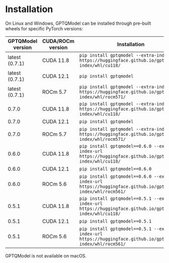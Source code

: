 # Installation

On Linux and Windows, GPTQModel can be installed through pre-built wheels for specific PyTorch versions:

| GPTQModel version | CUDA/ROCm version | Installation                                                                                               | Built against PyTorch |
|------------------|-------------------|------------------------------------------------------------------------------------------------------------|-----------------------|
| latest (0.7.1)   | CUDA 11.8         | `pip install gptqmodel --extra-index-url https://huggingface.github.io/gptqmodel-index/whl/cu118/`          | 2.2.1+cu118           |
| latest (0.7.1)   | CUDA 12.1         | `pip install gptqmodel`                                                                                    | 2.2.1+cu121           |
| latest (0.7.1)   | ROCm 5.7          | `pip install gptqmodel --extra-index-url https://huggingface.github.io/gptqmodel-index/whl/rocm571/`        | 2.2.1+rocm5.7         |
| 0.7.0   | CUDA 11.8         | `pip install gptqmodel --extra-index-url https://huggingface.github.io/gptqmodel-index/whl/cu118/`          | 2.2.0+cu118           |
| 0.7.0   | CUDA 12.1         | `pip install gptqmodel`                                                                                    | 2.2.0+cu121           |
| 0.7.0   | ROCm 5.7          | `pip install gptqmodel --extra-index-url https://huggingface.github.io/gptqmodel-index/whl/rocm571/`        | 2.2.0+rocm5.7         |
| 0.6.0            | CUDA 11.8         | `pip install gptqmodel==0.6.0 --extra-index-url https://huggingface.github.io/gptqmodel-index/whl/cu118/`   | 2.1.1+cu118           |
| 0.6.0            | CUDA 12.1         | `pip install gptqmodel==0.6.0`                                                                             | 2.1.1+cu121           |
| 0.6.0            | ROCm 5.6          | `pip install gptqmodel==0.6.0 --extra-index-url https://huggingface.github.io/gptqmodel-index/whl/rocm561/` | 2.1.1+rocm5.6         |
| 0.5.1            | CUDA 11.8         | `pip install gptqmodel==0.5.1 --extra-index-url https://huggingface.github.io/gptqmodel-index/whl/cu118/`   | 2.1.0+cu118           |
| 0.5.1            | CUDA 12.1         | `pip install gptqmodel==0.5.1`                                                                             | 2.1.0+cu121           |
| 0.5.1            | ROCm 5.6          | `pip install gptqmodel==0.5.1 --extra-index-url https://huggingface.github.io/gptqmodel-index/whl/rocm561/` | 2.1.0+rocm5.6         |

GPTQModel is not available on macOS.